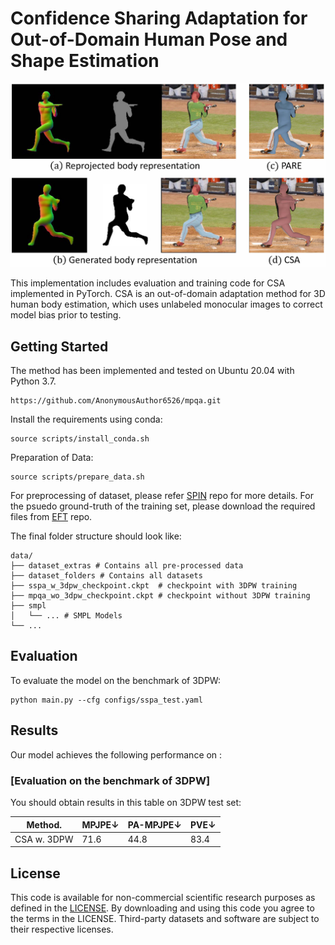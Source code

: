 

# Confidence Sharing Adaptation for Out-of-Domain Human Pose and Shape Estimation


![framework](/assets/fig1.jpg)

This implementation includes evaluation and training code for CSA implemented in PyTorch. CSA is an out-of-domain adaptation method for 3D human body estimation, which uses unlabeled monocular images to correct model bias prior to testing.

## Getting Started

The method has been implemented and tested on Ubuntu 20.04 with Python 3.7.

```Clone the repo:
https://github.com/AnonymousAuthor6526/mpqa.git
```

Install the requirements using conda:
```shell
source scripts/install_conda.sh
```

Preparation of Data:
```shell
source scripts/prepare_data.sh
```

For preprocessing of dataset, please refer [SPIN](https://github.com/nkolot/SPIN) repo for more details. For the psuedo ground-truth of the training set, please download the required files from [EFT](https://github.com/facebookresearch/eft) repo.

The final folder structure should look like:
```shell
data/
├── dataset_extras # Contains all pre-processed data
├── dataset_folders # Contains all datasets
├── sspa_w_3dpw_checkpoint.ckpt  # checkpoint with 3DPW training
├── mpqa_wo_3dpw_checkpoint.ckpt # checkpoint without 3DPW training
├── smpl 
│   └── ... # SMPL Models
└── ...
```

## Evaluation

To evaluate the model on the benchmark of 3DPW:

```eval
python main.py --cfg configs/sspa_test.yaml
```

## Results

Our model achieves the following performance on :

### [Evaluation on the benchmark of 3DPW]

You should obtain results in this table on 3DPW test set:

| Method.            |    MPJPE↓       |    PA-MPJPE↓   |      PVE↓     |
| ------------------ |---------------- | -------------- | ------------- |
| CSA w. 3DPW        |     71.6        |      44.8      |      83.4     |


## License
This code is available for non-commercial scientific research purposes as defined in the [LICENSE](https://github.com/AnonymousAuthor6526/mpqa/blob/main/LICENSE). By downloading and using this code you agree to the terms in the LICENSE. Third-party datasets and software are subject to their respective licenses.
